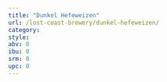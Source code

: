 ```yaml
---
title: "Dunkel Hefeweizen"
url: /lost-coast-brewery/dunkel-hefeweizen/
category: 
style: 
abv: 0
ibu: 0
srm: 0
upc: 0
---
```



